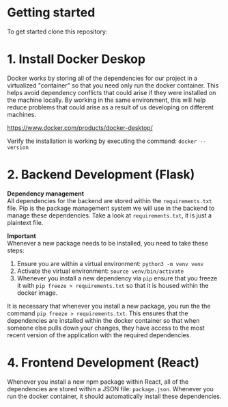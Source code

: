 # Getting started
To get started clone this repository:

# 1. Install Docker Deskop
Docker works by storing all of the dependencies for our project in a virtualized "container" so that you need only run the docker container. This helps avoid dependency conflicts that could arise if they were installed on the machine locally. By working in the same environment, this will help reduce problems that could arise as a result of us developing on different machines. 

https://www.docker.com/products/docker-desktop/

Verify the installation is working by executing the command: `docker --version`

# 2. Backend Development (Flask)
**Dependency management**  
All dependencies for the backend are stored within the `requirements.txt` file. Pip is the package management system we will use in the backend to manage these dependencies. Take a look at `requirements.txt`, it is just a plaintext file. 

**Important**  
Whenever a new package needs to be installed, you need to take these steps:
1. Ensure you are within a virtual environment: `python3 -m venv venv`  
2. Activate the virtual environment: `source venv/bin/activate`   
3. Whenever you install a new dependency via `pip` ensure that you freeze it with `pip freeze > requirements.txt` so that it is housed within the docker image. 

It is necessary that whenever you install a new package, you run the the command `pip freeze > requirements.txt`. This ensures that the dependencies are installed within the docker container so that when someone else pulls down your changes, they have access to the most recent version of the application with the required dependencies.

# 4. Frontend Development (React)
Whenever you install a new npm package within React, all of the dependencies are stored within a JSON file: `package.json`. Whenever you run the docker container, it should automatically install these dependencies.  
